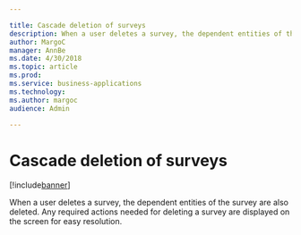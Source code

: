 ```yaml
---

title: Cascade deletion of surveys
description: When a user deletes a survey, the dependent entities of the survey are also deleted.
author: MargoC
manager: AnnBe
ms.date: 4/30/2018
ms.topic: article
ms.prod: 
ms.service: business-applications
ms.technology: 
ms.author: margoc
audience: Admin

---
```

#  Cascade deletion of surveys 




[!include[banner](../../../includes/banner.md)]

When a user deletes a survey, the dependent entities of the survey are also
deleted. Any required actions needed for deleting a survey are displayed on the
screen for easy resolution.
